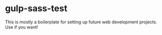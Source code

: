 # gulp-sass-test
This is mostly a boilerplate for setting up future web development projects. Use if you want!
